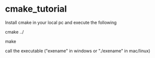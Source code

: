 # cmake_tutorial

Install cmake in your local pc and execute the following

cmake ../

make

call the executable ("exename" in windows or "./exename" in mac/linux)


